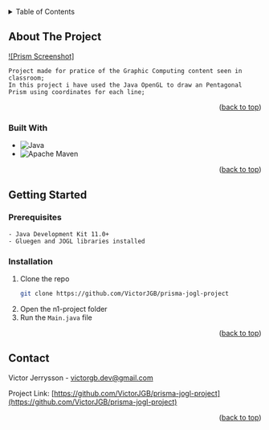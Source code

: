 <a name="readme-top"></a>

<!-- TABLE OF CONTENTS -->
<details>
  <summary>Table of Contents</summary>
  <ol>
    <li>
      <a href="#about-the-project">About The Project</a>
      <ul>
        <li><a href="#built-with">Built With</a></li>
      </ul>
    </li>
    <li>
      <a href="#getting-started">Getting Started</a>
      <ul>
        <li><a href="#prerequisites">Prerequisites</a></li>
        <li><a href="#installation">Installation</a></li>
      </ul>
    </li>
    <li><a href="#contact">Contact</a></li>
  </ol>
</details>

<!-- ABOUT THE PROJECT -->

## About The Project

[![Prism Screenshot]](../n1-project/src/images/screenshot01.png)

    Project made for pratice of the Graphic Computing content seen in classroom;
    In this project i have used the Java OpenGL to draw an Pentagonal Prism using coordinates for each line;

<p align="right">(<a href="#readme-top">back to top</a>)</p>

### Built With

- ![Java](https://img.shields.io/badge/java-%23ED8B00.svg?style=for-the-badge&logo=java&logoColor=white)
- ![Apache Maven](https://img.shields.io/badge/Apache%20Maven-C71A36?style=for-the-badge&logo=Apache%20Maven&logoColor=white)

<p align="right">(<a href="#readme-top">back to top</a>)</p>

<!-- GETTING STARTED -->

## Getting Started

### Prerequisites

    - Java Development Kit 11.0+
    - Gluegen and JOGL libraries installed

### Installation

1. Clone the repo
   ```sh
   git clone https://github.com/VictorJGB/prisma-jogl-project
   ```
2. Open the n1-project folder
3. Run the `Main.java` file

<p align="right">(<a href="#readme-top">back to top</a>)</p>

## Contact

Victor Jerrysson - victorgb.dev@gmail.com

Project Link: [https://github.com/VictorJGB/prisma-jogl-project](https://github.com/VictorJGB/prisma-jogl-project)

<p align="right">(<a href="#readme-top">back to top</a>)</p>

<!-- ACKNOWLEDGMENTS -->
